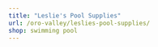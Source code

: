 ```yaml
---
title: "Leslie's Pool Supplies"
url: /oro-valley/leslies-pool-supplies/
shop: swimming pool
---
```

